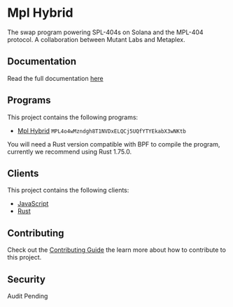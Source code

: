 # Mpl Hybrid

The swap program powering SPL-404s on Solana and the MPL-404 protocol. A collaboration between Mutant Labs and Metaplex.

## Documentation

Read the full documentation [here](https://developers.metaplex.com)

## Programs

This project contains the following programs:

- [Mpl Hybrid](./programs/mpl-hybrid/README.md) `MPL4o4wMzndgh8T1NVDxELQCj5UQfYTYEkabX3wNKtb`

You will need a Rust version compatible with BPF to compile the program, currently we recommend using Rust 1.75.0.

## Clients

This project contains the following clients:

- [JavaScript](./clients/js/README.md)
- [Rust](./clients/rust/README.md)

## Contributing

Check out the [Contributing Guide](./CONTRIBUTING.md) the learn more about how to contribute to this project.

## Security

Audit Pending
